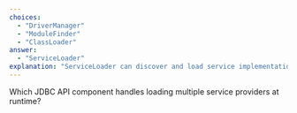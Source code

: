 ```yaml
---
choices:
  - "DriverManager"
  - "ModuleFinder"
  - "ClassLoader"
answer:
  - "ServiceLoader"
explanation: "ServiceLoader can discover and load service implementations defined in modules."
---
```


Which JDBC API component handles loading multiple service providers at runtime?
